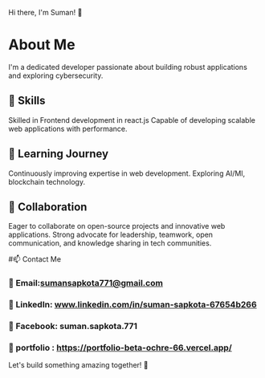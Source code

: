 Hi there, I'm Suman! 👋

# About Me
I'm a dedicated developer passionate about building robust applications and exploring cybersecurity.

## 🔧 Skills
Skilled in Frontend development in react.js
Capable of developing scalable web applications with performance.
## 🌱 Learning Journey
Continuously improving expertise in web development.
Exploring AI/Ml, blockchain technology.
## 👯 Collaboration
Eager to collaborate on open-source projects and innovative web applications.
Strong advocate for leadership, teamwork, open communication, and knowledge sharing in tech communities.

#📫 Contact Me
### 📧 Email:sumansapkota771@gmail.com
### 🔗 LinkedIn: www.linkedin.com/in/suman-sapkota-67654b266
### 📘 Facebook: suman.sapkota.771
### 🔗 portfolio : https://portfolio-beta-ochre-66.vercel.app/
Let's build something amazing together! 🚀
